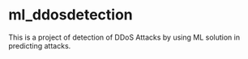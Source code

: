 # ml_ddosdetection
This is a project of detection of DDoS Attacks by using ML solution in predicting attacks.
